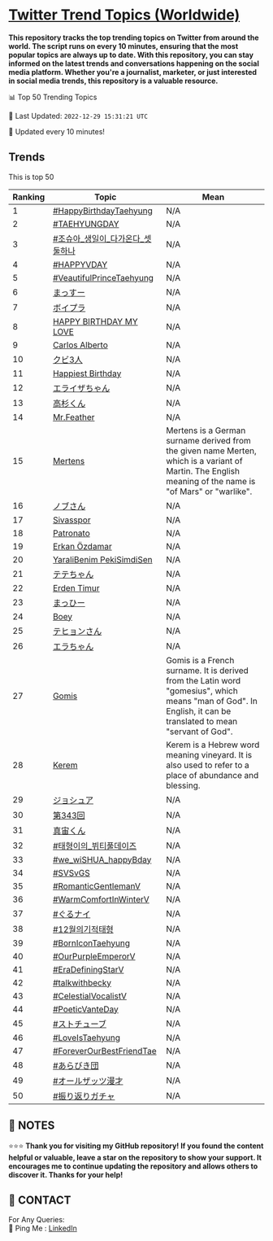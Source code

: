 [Twitter Trend Topics (Worldwide)](https://github.com/ErcinDedeoglu/Twitter-Trend-Topics)
==========

**This repository tracks the top trending topics on Twitter from around the world. 
The script runs on every 10 minutes, ensuring that the most popular topics are always up to date. 
With this repository, you can stay informed on the latest trends and conversations happening on the social media platform. 
Whether you're a journalist, marketer, or just interested in social media trends, this repository is a valuable resource.**


📊 Top 50 Trending Topics

📆 Last Updated: `2022-12-29 15:31:21 UTC`

🔧 Updated every 10 minutes!


## Trends

This is top 50

| Ranking | Topic | Mean |
| ------- | ------------ | ------------ |
| 1 | [#HappyBirthdayTaehyung](http://twitter.com/search?q=%23HappyBirthdayTaehyung) | N/A |
| 2 | [#TAEHYUNGDAY](http://twitter.com/search?q=%23TAEHYUNGDAY) | N/A |
| 3 | [#조슈아_생일이_다가온다_셋둘하나](http://twitter.com/search?q=%23%ec%a1%b0%ec%8a%88%ec%95%84_%ec%83%9d%ec%9d%bc%ec%9d%b4_%eb%8b%a4%ea%b0%80%ec%98%a8%eb%8b%a4_%ec%85%8b%eb%91%98%ed%95%98%eb%82%98) | N/A |
| 4 | [#HAPPYVDAY](http://twitter.com/search?q=%23HAPPYVDAY) | N/A |
| 5 | [#VeautifulPrinceTaehyung](http://twitter.com/search?q=%23VeautifulPrinceTaehyung) | N/A |
| 6 | [まっすー](http://twitter.com/search?q=%e3%81%be%e3%81%a3%e3%81%99%e3%83%bc) | N/A |
| 7 | [ボイプラ](http://twitter.com/search?q=%e3%83%9c%e3%82%a4%e3%83%97%e3%83%a9) | N/A |
| 8 | [HAPPY BIRTHDAY MY LOVE](http://twitter.com/search?q=HAPPY+BIRTHDAY+MY+LOVE) | N/A |
| 9 | [Carlos Alberto](http://twitter.com/search?q=Carlos+Alberto) | N/A |
| 10 | [クビ3人](http://twitter.com/search?q=%e3%82%af%e3%83%933%e4%ba%ba) | N/A |
| 11 | [Happiest Birthday](http://twitter.com/search?q=Happiest+Birthday) | N/A |
| 12 | [エライザちゃん](http://twitter.com/search?q=%e3%82%a8%e3%83%a9%e3%82%a4%e3%82%b6%e3%81%a1%e3%82%83%e3%82%93) | N/A |
| 13 | [高杉くん](http://twitter.com/search?q=%e9%ab%98%e6%9d%89%e3%81%8f%e3%82%93) | N/A |
| 14 | [Mr.Feather](http://twitter.com/search?q=Mr.Feather) | N/A |
| 15 | [Mertens](http://twitter.com/search?q=Mertens) | Mertens is a German surname derived from the given name Merten, which is a variant of Martin. The English meaning of the name is "of Mars" or "warlike". |
| 16 | [ノブさん](http://twitter.com/search?q=%e3%83%8e%e3%83%96%e3%81%95%e3%82%93) | N/A |
| 17 | [Sivasspor](http://twitter.com/search?q=Sivasspor) | N/A |
| 18 | [Patronato](http://twitter.com/search?q=Patronato) | N/A |
| 19 | [Erkan Özdamar](http://twitter.com/search?q=Erkan+%c3%96zdamar) | N/A |
| 20 | [YaraliBenim PekiSimdiSen](http://twitter.com/search?q=YaraliBenim+PekiSimdiSen) | N/A |
| 21 | [テテちゃん](http://twitter.com/search?q=%e3%83%86%e3%83%86%e3%81%a1%e3%82%83%e3%82%93) | N/A |
| 22 | [Erden Timur](http://twitter.com/search?q=Erden+Timur) | N/A |
| 23 | [まっひー](http://twitter.com/search?q=%e3%81%be%e3%81%a3%e3%81%b2%e3%83%bc) | N/A |
| 24 | [Boey](http://twitter.com/search?q=Boey) | N/A |
| 25 | [テヒョンさん](http://twitter.com/search?q=%e3%83%86%e3%83%92%e3%83%a7%e3%83%b3%e3%81%95%e3%82%93) | N/A |
| 26 | [エラちゃん](http://twitter.com/search?q=%e3%82%a8%e3%83%a9%e3%81%a1%e3%82%83%e3%82%93) | N/A |
| 27 | [Gomis](http://twitter.com/search?q=Gomis) | Gomis is a French surname. It is derived from the Latin word "gomesius", which means "man of God". In English, it can be translated to mean "servant of God". |
| 28 | [Kerem](http://twitter.com/search?q=Kerem) | Kerem is a Hebrew word meaning vineyard. It is also used to refer to a place of abundance and blessing. |
| 29 | [ジョシュア](http://twitter.com/search?q=%e3%82%b8%e3%83%a7%e3%82%b7%e3%83%a5%e3%82%a2) | N/A |
| 30 | [第343回](http://twitter.com/search?q=%e7%ac%ac343%e5%9b%9e) | N/A |
| 31 | [真宙くん](http://twitter.com/search?q=%e7%9c%9f%e5%ae%99%e3%81%8f%e3%82%93) | N/A |
| 32 | [#태형이의_뷔티풀데이즈](http://twitter.com/search?q=%23%ed%83%9c%ed%98%95%ec%9d%b4%ec%9d%98_%eb%b7%94%ed%8b%b0%ed%92%80%eb%8d%b0%ec%9d%b4%ec%a6%88) | N/A |
| 33 | [#we_wiSHUA_happyBday](http://twitter.com/search?q=%23we_wiSHUA_happyBday) | N/A |
| 34 | [#SVSvGS](http://twitter.com/search?q=%23SVSvGS) | N/A |
| 35 | [#RomanticGentlemanV](http://twitter.com/search?q=%23RomanticGentlemanV) | N/A |
| 36 | [#WarmComfortInWinterV](http://twitter.com/search?q=%23WarmComfortInWinterV) | N/A |
| 37 | [#ぐるナイ](http://twitter.com/search?q=%23%e3%81%90%e3%82%8b%e3%83%8a%e3%82%a4) | N/A |
| 38 | [#12월의기적태형](http://twitter.com/search?q=%2312%ec%9b%94%ec%9d%98%ea%b8%b0%ec%a0%81%ed%83%9c%ed%98%95) | N/A |
| 39 | [#BornIconTaehyung](http://twitter.com/search?q=%23BornIconTaehyung) | N/A |
| 40 | [#OurPurpleEmperorV](http://twitter.com/search?q=%23OurPurpleEmperorV) | N/A |
| 41 | [#EraDefiningStarV](http://twitter.com/search?q=%23EraDefiningStarV) | N/A |
| 42 | [#talkwithbecky](http://twitter.com/search?q=%23talkwithbecky) | N/A |
| 43 | [#CelestialVocalistV](http://twitter.com/search?q=%23CelestialVocalistV) | N/A |
| 44 | [#PoeticVanteDay](http://twitter.com/search?q=%23PoeticVanteDay) | N/A |
| 45 | [#ストチューブ](http://twitter.com/search?q=%23%e3%82%b9%e3%83%88%e3%83%81%e3%83%a5%e3%83%bc%e3%83%96) | N/A |
| 46 | [#LoveIsTaehyung](http://twitter.com/search?q=%23LoveIsTaehyung) | N/A |
| 47 | [#ForeverOurBestFriendTae](http://twitter.com/search?q=%23ForeverOurBestFriendTae) | N/A |
| 48 | [#あらびき団](http://twitter.com/search?q=%23%e3%81%82%e3%82%89%e3%81%b3%e3%81%8d%e5%9b%a3) | N/A |
| 49 | [#オールザッツ漫才](http://twitter.com/search?q=%23%e3%82%aa%e3%83%bc%e3%83%ab%e3%82%b6%e3%83%83%e3%83%84%e6%bc%ab%e6%89%8d) | N/A |
| 50 | [#振り返りガチャ](http://twitter.com/search?q=%23%e6%8c%af%e3%82%8a%e8%bf%94%e3%82%8a%e3%82%ac%e3%83%81%e3%83%a3) | N/A |




## 📝 NOTES

⭐⭐⭐ **Thank you for visiting my GitHub repository! If you found the content helpful or valuable, leave a star on the repository to show your support. It encourages me to continue updating the repository and allows others to discover it. Thanks for your help!**

## 📨 CONTACT

 For Any Queries:  
            🏓 Ping Me : [LinkedIn](https://www.linkedin.com/in/ercindedeoglu/)